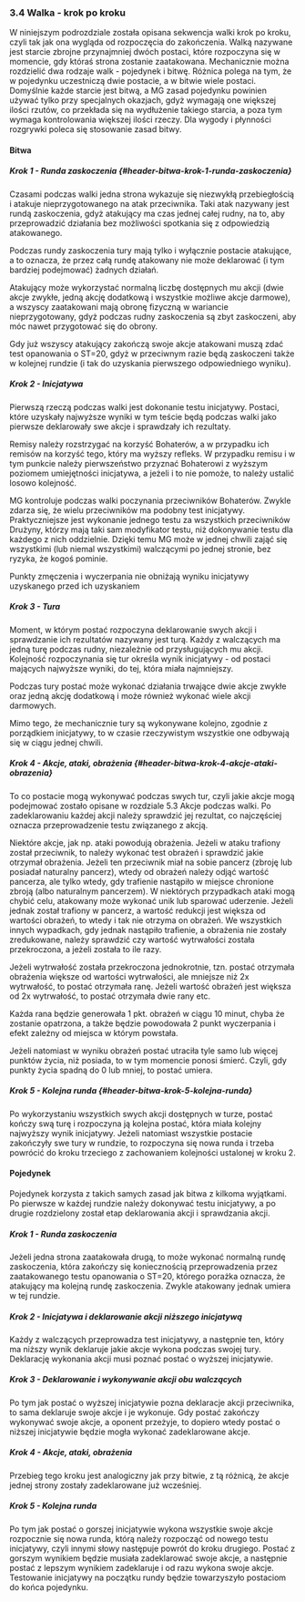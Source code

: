 ### 3.4 Walka - krok po kroku

W niniejszym podrozdziale została opisana sekwencja walki krok po kroku, czyli tak jak ona wygląda od rozpoczęcia do zakończenia. Walką nazywane jest starcie zbrojne przynajmniej dwóch postaci, które rozpoczyna się w momencie, gdy któraś strona zostanie zaatakowana. Mechanicznie można rozdzielić dwa rodzaje walk - pojedynek i bitwę. Różnica polega na tym, że w pojedynku uczestniczą dwie postacie, a w bitwie wiele postaci. Domyślnie każde starcie jest bitwą, a MG zasad pojedynku powinien używać tylko przy specjalnych okazjach, gdyż wymagają one większej ilości rzutów, co przekłada się na wydłużenie takiego starcia, a poza tym wymaga kontrolowania większej ilości rzeczy. Dla wygody i płynności rozgrywki poleca się stosowanie zasad bitwy.

#### Bitwa

##### Krok 1 - Runda zaskoczenia {#header-bitwa-krok-1-runda-zaskoczenia}

Czasami podczas walki jedna strona wykazuje się niezwykłą przebiegłością i atakuje nieprzygotowanego na atak przeciwnika. Taki atak nazywany jest rundą zaskoczenia, gdyż atakujący ma czas jednej całej rudny, na to, aby przeprowadzić działania bez możliwości spotkania się z odpowiedzią atakowanego. 

Podczas rundy zaskoczenia tury mają tylko i wyłącznie postacie atakujące, a to oznacza, że przez całą rundę atakowany nie może deklarować (i tym bardziej podejmować) żadnych działań. 

Atakujący może wykorzystać normalną liczbę dostępnych mu akcji (dwie akcje zwykłe, jedną akcję dodatkową i wszystkie możliwe akcje darmowe), a wszyscy zaatakowani mają obronę fizyczną w wariancie nieprzygotowany, gdyż podczas rudny zaskoczenia są zbyt zaskoczeni, aby móc nawet przygotować się do obrony. 

Gdy już wszyscy atakujący zakończą swoje akcje atakowani muszą zdać test opanowania o ST=20, gdyż w przeciwnym razie będą zaskoczeni także w kolejnej rundzie (i tak do uzyskania pierwszego odpowiedniego wyniku).

##### Krok 2 - Inicjatywa

Pierwszą rzeczą podczas walki jest dokonanie testu inicjatywy. Postaci, które uzyskały najwyższe wyniki w tym teście będą podczas walki jako pierwsze deklarowały swe akcje i sprawdzały ich rezultaty.

Remisy należy rozstrzygać na korzyść Bohaterów, a w przypadku ich remisów na korzyść tego, który ma wyższy refleks. W przypadku remisu i w tym punkcie należy pierwszeństwo przyznać Bohaterowi z wyższym poziomem umiejętności inicjatywa, a jeżeli i to nie pomoże, to należy ustalić losowo kolejność.

MG kontroluje podczas walki poczynania przeciwników Bohaterów. Zwykle zdarza się, że wielu przeciwników ma podobny test inicjatywy. Praktyczniejsze jest wykonanie jednego testu za wszystkich przeciwników Drużyny, którzy mają taki sam modyfikator testu, niż dokonywanie testu dla każdego z nich oddzielnie. Dzięki temu MG może w jednej chwili zająć się wszystkimi (lub niemal wszystkimi) walczącymi po jednej stronie, bez ryzyka, że kogoś pominie. 

Punkty zmęczenia i wyczerpania nie obniżają wyniku inicjatywy uzyskanego przed ich uzyskaniem

##### Krok 3 - Tura

Moment, w którym postać rozpoczyna deklarowanie swych akcji i sprawdzanie ich rezultatów nazywany jest turą. Każdy z walczących ma jedną turę podczas rudny, niezależnie od przysługujących mu akcji. Kolejność rozpoczynania się tur określa wynik inicjatywy - od postaci mających najwyższe wyniki, do tej, która miała najmniejszy. 

Podczas tury postać może wykonać działania trwające dwie akcje zwykłe oraz jedną akcję dodatkową i może również wykonać wiele akcji darmowych.  

Mimo tego, że mechanicznie tury są wykonywane kolejno, zgodnie z porządkiem inicjatywy, to w czasie rzeczywistym wszystkie one odbywają się w ciągu jednej chwili. 

##### Krok 4 - Akcje, ataki, obrażenia {#header-bitwa-krok-4-akcje-ataki-obrazenia}

To co postacie mogą wykonywać podczas swych tur, czyli jakie akcje mogą podejmować zostało opisane w rozdziale 5.3 Akcje podczas walki. Po zadeklarowaniu każdej akcji należy sprawdzić jej rezultat, co najczęściej oznacza przeprowadzenie testu związanego z akcją. 

Niektóre akcje, jak np. ataki powodują obrażenia. Jeżeli w ataku trafiony został przeciwnik, to należy wykonać test obrażeń i sprawdzić jakie otrzymał obrażenia. Jeżeli ten przeciwnik miał na sobie pancerz (zbroję lub posiadał naturalny pancerz), wtedy od obrażeń należy odjąć wartość pancerza, ale tylko wtedy, gdy trafienie nastąpiło w miejsce chronione zbroją (albo naturalnym pancerzem). W niektórych przypadkach ataki mogą chybić celu, atakowany może wykonać unik lub sparować uderzenie. Jeżeli jednak został trafiony w pancerz, a wartość redukcji jest większa od wartości obrażeń, to wtedy i tak nie otrzyma on obrażeń. We wszystkich innych wypadkach, gdy jednak nastąpiło trafienie, a obrażenia nie zostały zredukowane, należy sprawdzić czy wartość wytrwałości została przekroczona, a jeżeli została to ile razy.

Jeżeli wytrwałość została przekroczona jednokrotnie, tzn. postać otrzymała obrażenia większe od wartości wytrwałości, ale mniejsze niż 2x wytrwałość, to postać otrzymała ranę. Jeżeli wartość obrażeń jest większa od 2x wytrwałość, to postać otrzymała dwie rany etc. 

Każda rana będzie generowała 1 pkt. obrażeń w ciągu 10 minut, chyba że zostanie opatrzona, a także będzie powodowała 2 punkt wyczerpania i efekt zależny od miejsca w którym powstała.

Jeżeli natomiast w wyniku obrażeń postać utraciła tyle samo lub więcej punktów życia, niż posiada, to w tym momencie ponosi śmierć. Czyli, gdy punkty życia spadną do 0 lub mniej, to postać umiera.

##### Krok 5 - Kolejna runda {#header-bitwa-krok-5-kolejna-runda}

Po wykorzystaniu wszystkich swych akcji dostępnych w turze, postać kończy swą turę i rozpoczyna ją kolejna postać, która miała kolejny najwyższy wynik inicjatywy. Jeżeli natomiast wszystkie postacie zakończyły swe tury w rundzie, to rozpoczyna się nowa runda i trzeba powrócić do kroku trzeciego z zachowaniem kolejności ustalonej w kroku 2.

#### Pojedynek

Pojedynek korzysta z takich samych zasad jak bitwa z kilkoma wyjątkami. Po pierwsze w każdej rundzie należy dokonywać testu inicjatywy, a po drugie rozdzielony został etap deklarowania akcji i sprawdzania akcji.  

##### Krok 1 - Runda zaskoczenia

Jeżeli jedna strona zaatakowała drugą, to może wykonać normalną rundę zaskoczenia, która zakończy się koniecznością przeprowadzenia przez zaatakowanego testu opanowania o ST=20, którego porażka oznacza, że atakujący ma kolejną rundę zaskoczenia. Zwykle atakowany jednak umiera w tej rundzie. 

##### Krok 2 - Inicjatywa i deklarowanie akcji niższego inicjatywą

Każdy z walczących przeprowadza test inicjatywy, a następnie ten, który ma niższy wynik deklaruje jakie akcje wykona podczas swojej tury. Deklarację wykonania akcji musi poznać postać o wyższej inicjatywie. 

##### Krok 3 - Deklarowanie i wykonywanie akcji obu walczących

Po tym jak postać o wyższej inicjatywie pozna deklaracje akcji przeciwnika, to sama deklaruje swoje akcje i je wykonuje. Gdy postać zakończy wykonywać swoje akcje, a oponent przeżyje, to dopiero wtedy postać o niższej inicjatywie będzie mogła wykonać zadeklarowane akcje. 

##### Krok 4 - Akcje, ataki, obrażenia

Przebieg tego kroku jest analogiczny jak przy bitwie, z tą różnicą, że akcje jednej strony zostały zadeklarowane już wcześniej. 

##### Krok 5 - Kolejna runda

Po tym jak postać o gorszej inicjatywie wykona wszystkie swoje akcje rozpocznie się nowa runda, którą należy rozpocząć od nowego testu inicjatywy, czyli innymi słowy następuje powrót do kroku drugiego. Postać z gorszym wynikiem będzie musiała zadeklarować swoje akcje, a następnie postać z lepszym wynikiem zadeklaruje i od razu wykona swoje akcje. Testowanie inicjatywy na początku rundy będzie towarzyszyło postaciom do końca pojedynku.